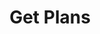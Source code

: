 ---
title: Get Plans
excerpt: Get subscription plans
api:
  file: swagger (2).json
  operationId: GetPlans
hidden: false
---